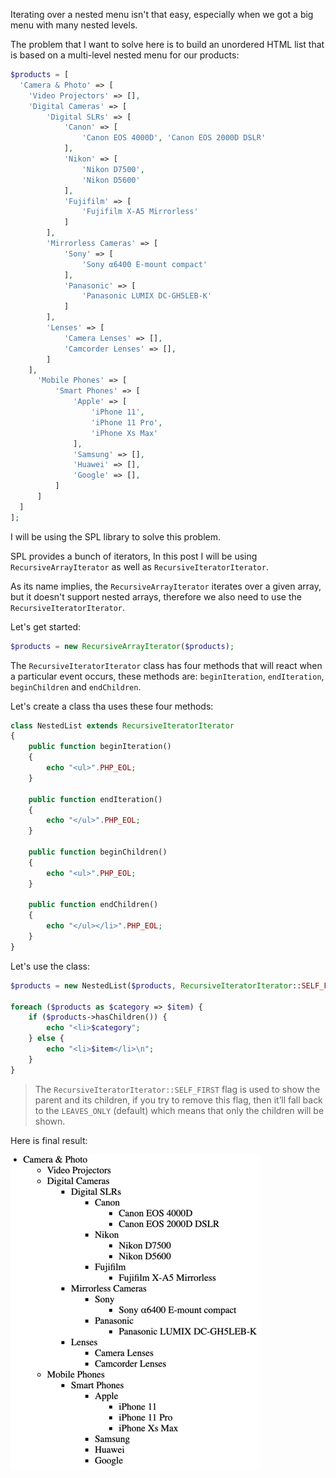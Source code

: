 Iterating over a nested menu isn't that easy, especially when we got a big menu with many nested levels.

The problem that I want to solve here is to build an unordered HTML list that is based on a multi-level nested menu for our products:

```php
$products = [
  'Camera & Photo' => [
    'Video Projectors' => [],
    'Digital Cameras' => [
        'Digital SLRs' => [
            'Canon' => [
                'Canon EOS 4000D', 'Canon EOS 2000D DSLR'
            ],
            'Nikon' => [
                'Nikon D7500',
                'Nikon D5600'
            ],
            'Fujifilm' => [
                'Fujifilm X-A5 Mirrorless'
            ]
        ],
        'Mirrorless Cameras' => [
            'Sony' => [
                'Sony α6400 E-mount compact'
            ],
            'Panasonic' => [
                'Panasonic LUMIX DC-GH5LEB-K'
            ]
        ],
        'Lenses' => [
            'Camera Lenses' => [],
            'Camcorder Lenses' => [],
        ]
    ],
      'Mobile Phones' => [
          'Smart Phones' => [
              'Apple' => [
                  'iPhone 11',
                  'iPhone 11 Pro',
                  'iPhone Xs Max'
              ],
              'Samsung' => [],
              'Huawei' => [],
              'Google' => [],
          ]
      ]
  ]
];
```

I will be using the SPL library to solve this problem.
 
SPL provides a bunch of iterators, In this post I will be using  `RecursiveArrayIterator` as well as `RecursiveIteratorIterator`.

As its name implies, the `RecursiveArrayIterator` iterates over a given array, but it doesn't support nested arrays, therefore we also need to use the `RecursiveIteratorIterator`.  

Let's get started:

```php
$products = new RecursiveArrayIterator($products);
```

The `RecursiveIteratorIterator` class has four methods that will react when a particular event occurs, these methods are:
`beginIteration`, `endIteration`, `beginChildren` and `endChildren`.

Let's create a class tha uses these four methods:

```php
class NestedList extends RecursiveIteratorIterator
{
    public function beginIteration()
    {
        echo "<ul>".PHP_EOL;
    }

    public function endIteration()
    {
        echo "</ul>".PHP_EOL;
    }

    public function beginChildren()
    {
        echo "<ul>".PHP_EOL;
    }

    public function endChildren()
    {
        echo "</ul></li>".PHP_EOL;
    }
}
```

Let's use the class:

```php
$products = new NestedList($products, RecursiveIteratorIterator::SELF_FIRST);

foreach ($products as $category => $item) {
    if ($products->hasChildren()) {
        echo "<li>$category";
    } else {
        echo "<li>$item</li>\n";
    }
}
```

> The `RecursiveIteratorIterator::SELF_FIRST` flag is used to show the parent and its children, if you try to remove this flag, then it’ll fall back to the `LEAVES_ONLY` (default) which means that only the children will be shown.

Here is final result:

![Unordered list](/static/img/php/building-infinite-unordered-html-list-using-spl-img.png)
